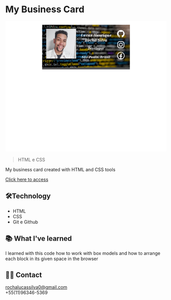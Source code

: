 
<h1>My Business Card</h1>

![preview](./github/previewbc.png)

> HTML e CSS

My business card created with HTML and CSS tools

<a href ="https://Luckhenry.github.io/HTMLCSS/">Click here to access
</a>

## 🛠Technology

- HTML
- CSS
- Git e Github

## 📚 What I've learned
I learned with this code how to work with box models and how to arrange each block in its given space in the browser

## 📧📞 Contact 
<a>rochalucassilva0@gmail.com</a> <br>
+55(11)96346-5369

